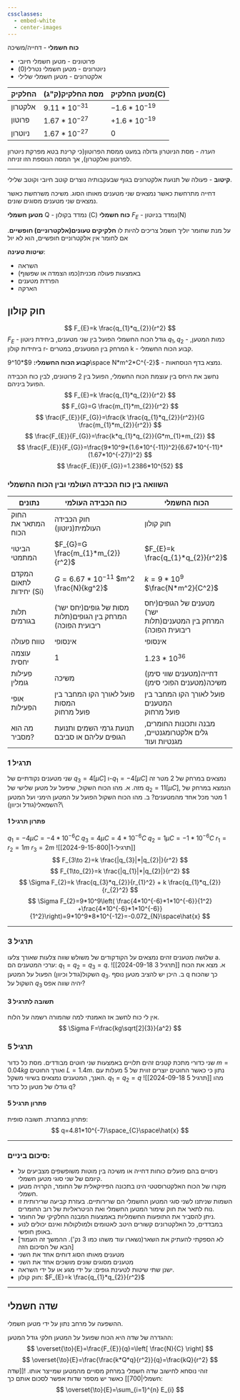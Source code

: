 ```yaml
---
cssclasses:
  - embed-white
  - center-images
---
```

**כוח חשמלי** - דחייה/משיכה
* פרוטונים - מטען חשמלי חיובי
* ניוטרונים - מטען חשמלי נטרלי(0)
* אלקטרונים - מטען חשמלי שלילי

| **החלקיק** | **מסת החלקיק(ק"ג)** | **מטען החלקיק(C)** |
| ---------- | ------------------- | ------------------ |
| אלקטרון    | $9.11*10^{-31}$     | $-1.6*10^{-19}$    |
| פרוטון     | $1.67*10^{-27}$     | $+1.6*10^{-19}$    |
| ניוטרון    | $1.67*10^{-27}$     | 0                  |
*הערה* - מסת הניוטרון גדולה במעט ממסת הפרוטון(כי קרינת בטא מפרקת ניוטרון לפרוטון ואלקטרון), אך המסה הנוספת הזו זניחה.
***
**קיטוב** - פעולה של תנועת אלקטרונים  בגוף שבעקבותיה נוצרים קוטב חיובי וקוטב שלילי.

דחייה מתרחשת כאשר נמצאים שני מטענים מאותו הסוג.
משיכה משרחשת כאשר נמצאים שני מטענים מסוגים שונים.

**מטען חשמלי** Q - נמדד בקולון (C)
**כוח חשמלי** $F_{E}$ - נמדד בניוטון(N)

על מנת שחומר יוליך חשמל צריכים להיות לו **חלקיקים טעונים(אלקטרוניים) חופשיים**.
אם לחומר אין אלקטרוניים חופשיים, הוא לא יול

**שיטות טעינה**:
* השראה
* באמצעות פעולה מכנית(כמו הצמדה או שפשוף)
* הפרדת מטענים
* הארקה

## חוק קולון
$$
F_{E}=k \frac{q_{1}*q_{2}}{r^2}
$$
$F_{E}$ - גודל הכוח החשמלי הפועל בין שני מטענים, ביחידת ניוטון
$q_{1},q_{2}$ - כמות המטען, ביחידות קולון
r- המרחק בין המטענים, במטרים
k - קבוע הכוח החשמלי.

**קבוע הכוח החשמלי:** $9*10^9\space N*m^2*C^{-2}$ - נמצא בדף הנוסחאות.

נחשב את היחס בין עוצמת הכוח החשמלי, הפועל בין 2 פרוטונים, לבין כוח הכבידה הפועל ביניהם.
$$
F_{E}=k \frac{q_{1}*q_{2}}{r^2}
$$
$$
F_{G}=G \frac{m_{1}*m_{2}}{r^2}
$$
$$
\frac{F_{E}}{F_{G}}=\frac{k \frac{q_{1}*q_{2}}{r^2}}{G \frac{m_{1}*m_{2}}{r^2}}
$$
$$
\frac{F_{E}}{F_{G}}=\frac{k*q_{1}*q_{2}}{G*m_{1}*m_{2}}
$$
$$
\frac{F_{E}}{F_{G}}=\frac{9*10^9*(1.6*10^{-11})^2}{6.67*10^{-11}*(1.67*10^{-27})^2}
$$
$$
\frac{F_{E}}{F_{G}}=1.2386*10^{52}
$$

### השוואה בין כוח הכבידה העולמי ובין הכוח החשמלי

| נתונים                  | כוח הכבידה העולמי                                              | הכוח החשמלי                                                        |
| ----------------------- | -------------------------------------------------------------- | ------------------------------------------------------------------ |
| החוק המתאר את הכוח      | חוק הכבידה העולמית(ניוטון)                                     | חוק קולון                                                          |
| הביטוי המתמטי           | $F_{G}=G \frac{m_{1}*m_{2}}{r^2}$                              | $F_{E}=k \frac{q_{1}*q_{2}}{r^2}$                                  |
| המקדם לתאום יחידות (Si) | $G=6.67*10^{-11}$ $m^2 \frac{N}{kg^2}$                         | $k=9*10^9$ $\frac{N*m^2}{C^2}$                                     |
| תלות בגורמים            | מסות של גופים(יחס ישר)<br>המרחק בין הגופים(תלות ריבועית הפוכה) | מטענים של הגופים(יחס ישר)<br>המרחק בין המטענים(תלות ריבועית הפוכה) |
| טווח פעולה              | אינסופי                                                        | אינסופי                                                            |
| עוצמה יחסית             | 1                                                              | $1.23*10^{36}$                                                     |
| פעילות גומלין           | משיכה                                                          | דחייה(מטענים שווי סימן)<br>משיכה(מטענים הפוכי סימן)                |
| אופי הפעילות            | פועל לאורך הקו המחבר בין המסות<br>פועל מרחוק                   | פועל לאורך הקו המחבר בין המטענים<br>פועל מרחוק                     |
| מה הוא מסביר?           | תנועת גרמי השמים ותנועת הגופים עליהם או סביבם                  | מבנה ותכונות החומרים, גלים אלקטרומגנטיים, מגנטיות ועוד             |

### תרגיל 1
שני מטענים נקודתיים של $q_{3}=4[\mu C]$ ו-$q_{1}=-4[\mu C]$ נמצאים במרחק של 2 מטר זה מזה.
א. מהו הכוח השקול, שיפעל על מטען שלישי של $q_{2}=11[\mu C]$, הנמצא במרחק של 1 מטר מכל אחד מהמטענים?
ב. מהו הכוח השקול הפועל על המטען הימני ועל המטען השמאלי(גודל וכיוון)?\

#### פתרון תרגיל 1
$q_{1}=-4 \mu C=-4*10^{-6} C$
$q_{3}=4 \mu C=4*10^{-6} C$
$q_{2}=1 \mu C=-1*10^{-6} C$
$r_{1}=r_{2}=1m$
$r_{3}=2m$
![[2024-9-15-תרגיל-1|800]]
$$
F_{3\to 2}=k \frac{|q_{3}|*|q_{2}|}{r^2}
$$
$$
F_{1\to_{2}}=k \frac{|q_{1}|*|q_{2}|}{r^2}
$$
$$
\Sigma F_{2}=k \frac{q_{3}*q_{2}}{r_{1}^2} + k \frac{q_{1}*q_{2}}{r_{2}^2}
$$
$$
\Sigma F_{2}=9*10^9\left( \frac{4*10^{-6}*1*10^{-6}}{1^2} +\frac{4*10^{-6}*1*10^{-6}}{1^2}\right)=9*10^9*8*10^{-12}=-0.072_{N}\space\hat{x}
$$
****
### תרגיל 3
שלושה מטענים זהים נמצאים על הקודקודים של משולש שווה צלעות שאורך צלעו a.
ערכי המטענים הם: $q_{1}=q_{2}=q_{3}=q$.
![[2024-09-18 תרגיל 3]]
א. מצא את הכוח השקול(גודל וכיוון) הפעול על המטען $q_{3}$.
ב. היכן יש להציב מטען נוסף q כך שהכוח השקול על $q_{3}$ יהיה שווה אפס?
#### תשובה לתרגיל 3
אין לי כוח לחשב אז האמנתי למה שהמורה רשמה על הלוח.
$$
\Sigma F=\frac{kg\sqrt[2]{3}}{a^2}
$$
### תרגיל 5
שני כדורי מתכת קטנים זהים תלויים באמצעות שני חוטים מבודדים.
מסת כל כדור $m=0.04kg$ ואורך החוטים $L=1.4m$.
נתון כי כאשר החוטים יוצרים זווית של 5 מעלות עם האנך, המטענים נמצאים בשיווי משקל.
$q_{1}=q_{2}=q$
![[2024-09-18 תרגיל 5]]
מהו גודלו של מטען כל כדור q?
#### פתרון תרגיל 5
פתרון במחברת.
תשובה סופית:
$$
q=4.81*10^{-7}\space_{C}\space\hat{x}
$$
***
### סיכום ביניים:
* ניסויים בהם פועלים כוחות דחייה או משיכה בין מוטות משופשפים מצביעים על קיומם של שני סוגי מטען חשמלי.
* מקורו של הכוח האלקטרוסטטי הינו בתכונה הפיזיקאלית של החומר, הקרויה מטען חשמלי.
* השמות שניתנו לשני סוגי המטען החשמלי הם שרירותיים. בעזרת קביעה שרירותית זו נוח לתאר את חוק שימור המטען החשמלי ואת הניטראליות של רוב החומרים.
* ניתן להסביר את התופעות החשמליות באמצעות המבנה החלקיקי של החומר.
* במבדדים, כל האלקטרונים קשורים היטב לאטומים ולמולקולות ואינם יכולים לנוע באופן חופשי.
* [לא הספקתי להעתיק את השאר(נשארו עוד משהו כמו 3 נק'). ההמשך זה העמוד הבא של הסיכום הזה]
* מטענים מאותו הסוג דוחים אחד את השני
* מטענים מסוגים שונים מושכים אחד את השני
* ישנן שתי שיטות לטעינת גופים: על ידי מגע או על ידי השראה.
* חוק קולון: $F_{E}=k \frac{q_{1}*q_{2}}{r^2}$
***
## שדה חשמלי
ההשפעה על מרחב נתון על ידי מטען חשמלי.

ההגדרה של שדה היא הכוח שפועל על המטען חלקי גודל המטען:
$$
\overset{\to}{E}=\frac{F_{E}}{q}=\left[ \frac{N}{C} \right]
$$
$$
\overset{\to}{E}=\frac{\frac{k*Q*q}{r^2}}{q}=\frac{kQ}{r^2}
$$
זוהי נוסחא לחישוב שדה חשמלי במרחק מסויים מהמטען שמייצר אותו.
![[שדה חשמלי|700]]
כאשר יש מספר שדות אפשר לסכום אותם כך:
$$
\overset{\to}{E}=\sum_{i=1}^{n} E_{i}
$$
